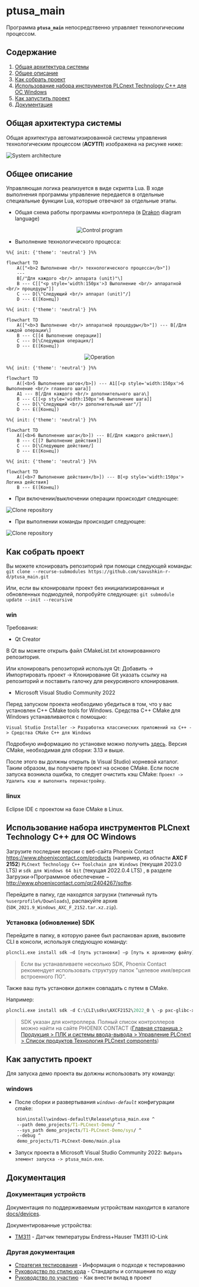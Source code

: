 # ptusa_main #

Программа **``ptusa_main``** непосредственно управляет технологическим процессом.

## Содержание ##

1. [Общая архитектура системы](#общая-архитектура-системы)
2. [Общее описание](#общее-описание)
3. [Как собрать проект](#как-собрать-проект)
4. [Использование набора инструментов PLCnext Technology C++ для ОС Windows](#использование-набора-инструментов-plcnext-technology-c-для-ос-windows)
5. [Как запустить проект](#как-запустить-проект)
6. [Документация](#документация)

## Общая архитектура системы ##

Общая архитектура автоматизированной системы управления технологическим процессом (**АСУТП**) изображена на рисунке ниже:

![System architecture ](../readme_images/system_architecture_ru.png)

## Общее описание ##

Управляющая логика реализуется в виде скрипта Lua. В ходе выполнения программы управление передается в отдельные специальные функции Lua, которые отвечают за отдельные этапы.

+ Общая схема работы программы контроллера (в [Drakon](https://drakonhub.com) diagram language)

<p align="center"><img src="../drakon_diagram/images/control_program.svg" alt="Control program"></p>

+ Выполнение технологического процесса:

``` mermaid
%%{ init: {'theme': 'neutral'} }%%

flowchart TD
    A(["<b>2 Выполнение <br/> технологического процесса</b>"])
    ---
    B[/"Для каждого <br/> аппарата (unit)"\]
    B --- C[["<p style='width:150px'>3 Выполнение <br/> аппаратной <br/> процедуры"]]
    C --- D[\"Следующий <br/> аппарат (unit)"/]
    D --- E([Конец])

```

``` mermaid
%%{ init: {'theme': 'neutral'} }%%

flowchart TD
    A(["<b>3 Выполнение <br/> аппаратной процедуры</b>"]) --- B[/Для каждой операции\]
    B --- C[[4 Выполнение операции]]
    C --- D[\Следующая операция/]
    D --- E([Конец])

```

<p align="center"><img src="../drakon_diagram/images/operation.svg" alt="Operation"></p>

``` mermaid
%%{ init: {'theme': 'neutral'} }%%

flowchart TD
    A([<b>5 Выполнение шагов</b>]) --- A1[[<p style='width:150px'>6 Выполнение <br/> главного шага]]
    A1 --- B[/Для каждого <br/> дополнительного шага\]
    B --- C[[<p style='width:150px'>6 Выполнение шага]]
    C --- D[\"Следующий <br/> дополнительный шаг"/]
    D --- E([Конец])

```

``` mermaid
%%{ init: {'theme': 'neutral'} }%%

flowchart TD
    A([<b>6 Выполнение шага</b>]) --- B[/Для каждого действия\]
    B --- C[[7 Выполнение действия]]
    C --- D[\Следующее действие/]
    D --- E([Конец])

```

``` mermaid
%%{ init: {'theme': 'neutral'} }%%

flowchart TD
    A([<b>7 Выполнение действия</b>]) --- B[<p style='width:150px'> Логика действия]
    B --- E([Конец])

```

+ При включении/выключении операции происходит следующее:

![Clone repository](../readme_images/tech_object__set_mode.png)

+ При выполнении команды происходит следующее:

![Clone repository](../readme_images/tech_object__exec_cmd.png)

## Как собрать проект ##

Вы можете клонировать репозиторий при помощи следующей команды:
`git clone --recurse-submodules https://github.com/savushkin-r-d/ptusa_main.git`

Или, если вы клонировали проект без инициализированных и обновленных подмодулей, попробуйте следующее:
`git submodule update --init --recursive`

### win ###

Требования:

+ Qt Creator

В Qt вы можете открыть файл CMakeList.txt клонированного репозитория.

Или клонировать репозиторий используя Qt:
    Добавить -> Импортировать проект -> Клонирование Git
    указать ссылку на репозиторий и поставить галочку для рекурсивного клонирования.

+ Microsoft Visual Studio Community 2022

Перед запуском проекта необходимо убедиться в том, что у вас установлен C++ CMake tools for Windows.
Средства C++ CMake для Windows устанавливаются с помощью:

`Visual Studio Installer -> Разработка классических приложений на C++ -> Средства CMake C++ для Windows `

Подробную информацию по установке можно получить [здесь](https://docs.microsoft.com/ru-ru/cpp/build/cmake-projects-in-visual-studio?view=msvc-160). Версия CMake, необходимая для сборки: 3.13 и выше.

После этого вы должны открыть (в Visual Studio) корневой каталог. Таким образом, вы получаете проект на основе CMake. Если после запуска возникла ошибка, то следует очистить кэш CMake: `Проект -> Удалить кэш и выполнить перенастройку`.

### linux ###

Eclipse IDE с проектом на базе CMake в Linux.

## Использование набора инструментов PLCnext Technology C++ для ОС Windows ##

Загрузите последние версии с веб-сайта Phoenix Contact https://www.phoenixcontact.com/products (например, из области **AXC F 2152**) `PLCnext Technology C++ Toolchain для Windows` (текущая 2023.0 LTS) и `sdk для Windows 64 bit` (текущая 2022.0.4 LTS) , в разделе Загрузки->Программное обеспечение $-$ http://www.phoenixcontact.com/qr/2404267/softw.

Перейдите в папку, где находятся загрузки (типичный путь `%userprofile%/Downloads`), распакуйте архив (`SDK_2021.9_Windows_AXC_F_2152.tar.xz.zip`).

### Установка (обновление) SDK ###

Перейдите в папку, в которую ранее был распакован архив, вызовите CLI в консоли, используя следующую команду:

```ps
plcncli.exe install sdk –d [путь установки] –p [путь к архивному файлу]
```

>Если вы устанавливаете несколько SDK, Phoenix Contact рекомендует использовать структуру папок "целевое имя/версия встроенного ПО".

Также ваш путь установки должен совпадать с путем в CMake.

Например:

```ps
plcncli.exe install sdk -d C:\CLI\sdks\AXCF2152\2022_0 \ -p pxc-glibc-x86_64-mingw32-axcf2152-image-mingw-cortexa9t2hf-neon-axcf2152-toolchain-2022.0.tar.xz
```

>SDK указан для контроллера. Полный список контроллеров можно найти на сайте PHOENIX CONTACT ([Главная страница > Продукция > ПЛК и системы ввода-вывода > Управление PLCnext > Список продуктов Технология PLCnext components](https://www.phoenixcontact.com/online/portal/pi?1dmy&urile=wcm%3apath%3a/pien/web/main/products/list_pages/PLCnext_technology_components_P-21-14-01/f77f0eb0-2a70-40c3-8679-7df2450e26db))

## Как запустить проект ##

Для запуска демо проекта вы должны использовать эту команду:

### windows ###

+ После сборки и развертывания *`windows-default`* конфигурации cmake:

```cmd
    bin\install\windows-default\Release\ptusa_main.exe ^
    --path demo_projects/T1-PLCnext-Demo/ ^
    --sys_path demo_projects/T1-PLCnext-Demo/sys/ ^
    --debug ^
    demo_projects/T1-PLCnext-Demo/main.plua
```

+ Запуск проекта в Microsoft Visual Studio Community 2022: `Выбрать элемент запуска -> ptusa_main.exe`.

## Документация ##

### Документация устройств ###

Документация по поддерживаемым устройствам находится в каталоге [docs/devices](../devices/).

Документированные устройства:
- [TM311](../devices/TM311.md) - Датчик температуры Endress+Hauser TM311 IO-Link

### Другая документация ###

- [Стратегия тестирования](../test/readme.md) - Информация о подходе к тестированию
- [Руководство по стилю кода](../style.md) - Стандарты и соглашения по коду
- [Руководство по участию](../CONTRIBUTING.md) - Как внести вклад в проект
